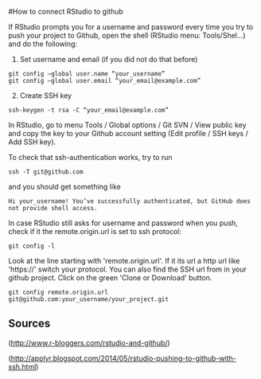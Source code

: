 #How to connect RStudio to github 

If RStudio prompts you for a username and password every time you try to push your project to Github, open the shell (RStudio menu: Tools/Shel…) and do the following:

1) Set username and email (if you did not do that before)

```
git config —global user.name “your_username” 
git config —global user.email “your_email@example.com”
```

2) Create SSH key

`ssh-keygen -t rsa -C “your_email@example.com”`

In RStudio, go to menu Tools / Global options / Git SVN / View public key and copy the key to your Github account setting (Edit profile / SSH keys / Add SSH key).

To check that ssh-authentication works, try to run

`ssh -T git@github.com`

and you should get something like

`Hi your_username! You’ve successfully authenticated, but GitHub does not provide shell access.`

In case RStudio still asks for username and password when you push, check if it the remote.origin.url is set to ssh protocol:
```
git config -l
```
Look at the line starting with 'remote.origin.url'. If it its url a http url like 'https://' switch your protocol.
You can also find the SSH url from in your github project. Click on the green 'Clone or Download' button.

```
git config remote.origin.url git@github.com:your_username/your_project.git
```

## Sources 
(http://www.r-bloggers.com/rstudio-and-github/) 

(http://applyr.blogspot.com/2014/05/rstudio-pushing-to-github-with-ssh.html)
